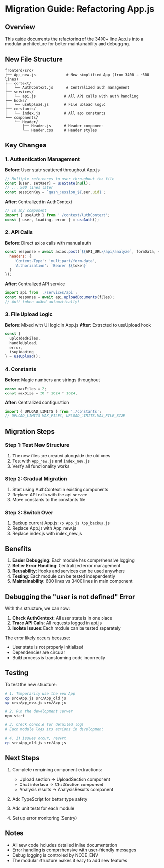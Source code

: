 # Migration Guide: Refactoring App.js

## Overview

This guide documents the refactoring of the 3400+ line App.js into a modular architecture for better maintainability and debugging.

## New File Structure

```
frontend/src/
├── App_new.js              # New simplified App (from 3400 → ~600 lines)
├── context/
│   └── AuthContext.js      # Centralized auth management
├── services/
│   └── api.js             # All API calls with auth handling
├── hooks/
│   └── useUpload.js       # File upload logic
├── constants/
│   └── index.js           # All app constants
└── components/
    └── Header/
        ├── Header.js      # Header component
        └── Header.css     # Header styles
```

## Key Changes

### 1. Authentication Management

**Before**: User state scattered throughout App.js
```javascript
// Multiple references to user throughout the file
const [user, setUser] = useState(null);
// ... 500 lines later
const sessionKey = `qash_session_${user.uid}`;
```

**After**: Centralized in AuthContext
```javascript
// In any component
import { useAuth } from './context/AuthContext';
const { user, loading, error } = useAuth();
```

### 2. API Calls

**Before**: Direct axios calls with manual auth
```javascript
const response = await axios.post(`${API_URL}/api/analyze`, formData, {
  headers: {
    'Content-Type': 'multipart/form-data',
    'Authorization': `Bearer ${token}`
  }
});
```

**After**: Centralized API service
```javascript
import api from './services/api';
const response = await api.uploadDocuments(files);
// Auth token added automatically!
```

### 3. File Upload Logic

**Before**: Mixed with UI logic in App.js
**After**: Extracted to useUpload hook
```javascript
const { 
  uploadedFiles, 
  handleUpload, 
  error,
  isUploading 
} = useUpload();
```

### 4. Constants

**Before**: Magic numbers and strings throughout
```javascript
const maxFiles = 2;
const maxSize = 20 * 1024 * 1024;
```

**After**: Centralized configuration
```javascript
import { UPLOAD_LIMITS } from './constants';
// UPLOAD_LIMITS.MAX_FILES, UPLOAD_LIMITS.MAX_FILE_SIZE
```

## Migration Steps

### Step 1: Test New Structure
1. The new files are created alongside the old ones
2. Test with `App_new.js` and `index_new.js`
3. Verify all functionality works

### Step 2: Gradual Migration
1. Start using AuthContext in existing components
2. Replace API calls with the api service
3. Move constants to the constants file

### Step 3: Switch Over
1. Backup current App.js: `cp App.js App_backup.js`
2. Replace App.js with App_new.js
3. Replace index.js with index_new.js

## Benefits

1. **Easier Debugging**: Each module has comprehensive logging
2. **Better Error Handling**: Centralized error management
3. **Reusability**: Hooks and services can be used anywhere
4. **Testing**: Each module can be tested independently
5. **Maintainability**: 600 lines vs 3400 lines in main component

## Debugging the "user is not defined" Error

With this structure, we can now:

1. **Check AuthContext**: All user state is in one place
2. **Trace API Calls**: All requests logged in api.js
3. **Isolate Issues**: Each module can be tested separately

The error likely occurs because:
- User state is not properly initialized
- Dependencies are circular
- Build process is transforming code incorrectly

## Testing

To test the new structure:

```bash
# 1. Temporarily use the new App
cp src/App.js src/App_old.js
cp src/App_new.js src/App.js

# 2. Run the development server
npm start

# 3. Check console for detailed logs
# Each module logs its actions in development

# 4. If issues occur, revert
cp src/App_old.js src/App.js
```

## Next Steps

1. Complete remaining component extractions:
   - Upload section → UploadSection component
   - Chat interface → ChatSection component
   - Analysis results → AnalysisResults component

2. Add TypeScript for better type safety

3. Add unit tests for each module

4. Set up error monitoring (Sentry)

## Notes

- All new code includes detailed inline documentation
- Error handling is comprehensive with user-friendly messages
- Debug logging is controlled by NODE_ENV
- The modular structure makes it easy to add new features